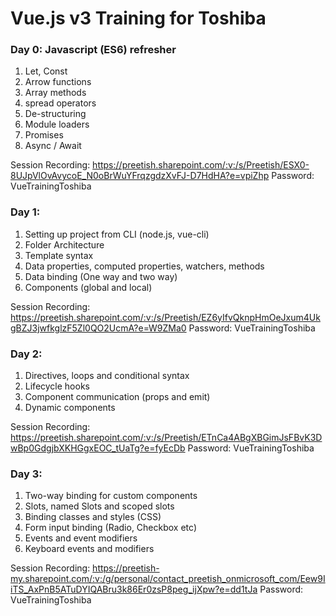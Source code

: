 # Vue.js v3 Training for Toshiba

### Day 0: Javascript (ES6) refresher
1. Let, Const
2. Arrow functions
3. Array methods
4. spread operators
5. De-structuring
6. Module loaders
7. Promises
8. Async / Await

Session Recording: https://preetish.sharepoint.com/:v:/s/Preetish/ESX0-8UJpVlOvAvycoE_N0oBrWuYFrqzgdzXvFJ-D7HdHA?e=vpiZhp
Password: VueTrainingToshiba


### Day 1: 
1. Setting up project from CLI (node.js, vue-cli) 
2. Folder Architecture 
3. Template syntax
4. Data properties, computed properties, watchers, methods
5. Data binding (One way and two way)
6. Components (global and local)

Session Recording: https://preetish.sharepoint.com/:v:/s/Preetish/EZ6yIfvQknpHmOeJxum4UkgBZJ3jwfkglzF5Zl0QO2UcmA?e=W9ZMa0
Password: VueTrainingToshiba

### Day 2: 
1. Directives, loops and conditional syntax
2. Lifecycle hooks
3. Component communication	 (props and emit)
4. Dynamic components 


Session Recording: https://preetish.sharepoint.com/:v:/s/Preetish/ETnCa4ABgXBGimJsFBvK3DwBp0GdgjbXKHGgxEOC_tUaTg?e=fyEcDb
Password: VueTrainingToshiba

### Day 3: 
1. Two-way binding for custom components
2. Slots, named Slots and scoped slots
3. Binding classes and styles (CSS) 
4. Form input binding (Radio, Checkbox etc) 
5. Events and event modifiers
6. Keyboard events and modifiers


Session Recording: https://preetish-my.sharepoint.com/:v:/g/personal/contact_preetish_onmicrosoft_com/Eew9IiTS_AxPnB5ATuDYIQABru3k86Er0zsP8peg_ijXpw?e=dd1tJa
Password: VueTrainingToshiba

